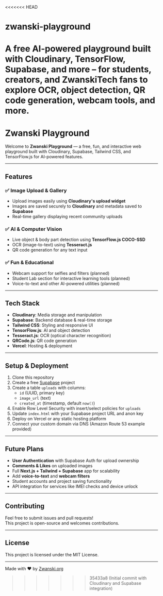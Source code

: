 <<<<<<< HEAD
# zwanski-playground
A free AI-powered playground built with Cloudinary, TensorFlow, Supabase, and more – for students, creators, and ZwanskiTech fans to explore OCR, object detection, QR code generation, webcam tools, and more.
=======
# Zwanski Playground

Welcome to **Zwanski Playground** — a free, fun, and interactive web playground built with Cloudinary, Supabase, Tailwind CSS, and TensorFlow.js for AI-powered features.

---

## Features

### ✅ Image Upload & Gallery
- Upload images easily using **Cloudinary's upload widget**
- Images are saved securely to **Cloudinary** and metadata saved to **Supabase**
- Real-time gallery displaying recent community uploads

### ✅ AI & Computer Vision
- Live object & body part detection using **TensorFlow.js COCO-SSD**
- OCR (image-to-text) using **Tesseract.js**
- QR code generation for any text input

### ✅ Fun & Educational
- Webcam support for selfies and filters (planned)
- Student Lab section for interactive learning tools (planned)
- Voice-to-text and other AI-powered utilities (planned)

---

## Tech Stack

- **Cloudinary**: Media storage and manipulation
- **Supabase**: Backend database & real-time storage
- **Tailwind CSS**: Styling and responsive UI
- **TensorFlow.js**: AI and object detection
- **Tesseract.js**: OCR (optical character recognition)
- **QRCode.js**: QR code generation
- **Vercel**: Hosting & deployment

---

## Setup & Deployment

1. Clone this repository
2. Create a free [Supabase](https://supabase.com) project
3. Create a table `uploads` with columns:
   - `id` (UUID, primary key)
   - `image_url` (text)
   - `created_at` (timestamp, default `now()`)
4. Enable Row Level Security with insert/select policies for `uploads`
5. Update `index.html` with your Supabase project URL and anon key
6. Deploy on Vercel or any static hosting platform
7. Connect your custom domain via DNS (Amazon Route 53 example provided)

---

## Future Plans

- **User Authentication** with Supabase Auth for upload ownership
- **Comments & Likes** on uploaded images
- Full **Next.js + Tailwind + Supabase** app for scalability
- Add **voice-to-text** and **webcam filters**
- Student accounts and project saving functionality
- API integration for services like IMEI checks and device unlock

---

## Contributing

Feel free to submit issues and pull requests!  
This project is open-source and welcomes contributions.

---

## License

This project is licensed under the MIT License.

---

Made with ❤️ by [Zwanski.org](https://zwanski.org)
>>>>>>> 35433a8 (Initial commit with Cloudinary and Supabase integration)
